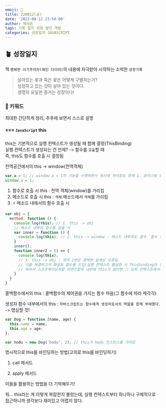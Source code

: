 ```yaml
---
emoji: 🌱
title: 220812(금)
date: '2022-08-12 23:50:00'
author: 제이든
tags: 기록 일지 성장 발전 개발
categories: 성장일지 JAVASCRIPT
---
```


## 🪴 성장일지

책 `행복한 이기주의자(웨인 다이어)`의 내용에 자극받아 시작하는 소박한 `성장기록`

> 살아있는 꽃과 죽은 꽃은 어떻게 구별하는가?<br/>
> 성장하고 있는 것이 살아 있는 것이다.<br/>
> 생명의 유일한 증거는 성장이다!

### 🌳 키워드

최대한 간단하게 정리, 추후에 보면서 스스로 설명

#### ⭐⭐⭐ `JavaScript` this

this는 기본적으로 실행 컨텍스트가 생성될 때 함께 결정(ThisBinding)<br/>
실행 컨텍스트가 생성되는 건 언제? -> 함수를 `호출`할 때<br/>
즉, this도 함수를 호출 시 결정됨

전역공간에서의 this -> window(전역객체)

```js
var a = 1; // window.a = 1의 기능을 수행하면서 동시에 차이점도 존재 1. 호이스팅 유무, 2. configurable 여부
window.a = 1;
```

1. 함수로 호출 시 this : 전역 객체(window)를 가리킴
2. 메소드로 호출 시 this : `객체`.메소드에서 `객체`를 가리킴
3. ⭐ 메소드 내에서의 함수 호출 시

```js
var obj = {
  method: function () {
    console.log(this); // 1. this -> obj
    // 메소드 내부의 함수를 호출 시
    var inner = function () {
      console.log(this); // 2. this -> window : 메소드 내부여도 결국 `함수 호출`이기 때문
    }
    inner();
    function inner2 = () => {
      console.log(this);
      // 3. this -> obj : 위의 2번은 명백한 설계상 오류임.
      // 이를 해결하고자 화살표 함수를 도입(실행 컨텍스트 활성화 시 Thisbinding이 일어나지않음)
      // 따라서 스코프체이닝처럼 자연스럽게 내부에 this가 없다면 그 상위 컨텍스트에서의 this를 참조
    }
  }
}
```

콜백함수에서의 this : 콜백함수의 제어권을 가지는 함수 마음(그 함수에 따라 제각각)

생성자 함수 내부에서의 this : `자바스크립트는 함수에게 생성자로서의 역할을 함께 부여했다.` -> 명심할 것!

```js
var Dog = function (name, age) {
  this.name = name;
  this.age = age;
};

var hodu = new Dog('hodu', 2); // this가 hodu 인스턴스를 가리킴
```

명시적으로 this를 바인딩하는 방법(고의로 this를 바인딩하기)

1. call 메서드

2. apply 메서드

이들을 활용하는 방법을 더 기억해두기!

워... this라는 게 이렇게 복잡한지 몰랐는데, 실행 컨텍스트부터 하나하나 구체적으로 접근하니까 생각보다 재미있고 어렵지 않다.

```toc

```
